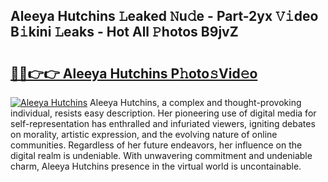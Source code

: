 ## Aleeya Hutchins 𝙻eaked 𝙽u𝚍e - Part-2yx 𝚅𝚒deo B𝚒kini 𝙻eaks - Hot All 𝙿hotos B9jvZ

# <h2><a href="http://ld02cjo.urlbe.top/?page=Aleeya+Hutchins">🔗🔗👉👉 Aleeya Hutchins P𝚑oto𝚜Vid𝚎o</a></h2>

[![Aleeya Hutchins](https://i.imgur.com/eBuTRDB.gif)](http://ld02cjo.urlbe.top/?page=Aleeya+Hutchins)
Aleeya Hutchins, a complex and thought-provoking individual, resists easy description. Her pioneering use of digital media for self-representation has enthralled and infuriated viewers, igniting debates on morality, artistic expression, and the evolving nature of online communities. Regardless of her future endeavors, her influence on the digital realm is undeniable. With unwavering commitment and undeniable charm, Aleeya Hutchins presence in the virtual world is uncontainable.
